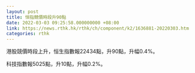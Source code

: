 ```yaml
---
layout: post
title: 恒指競價時段升90點
date: 2022-03-03 09:25:58.000000000 +08:00
link: https://news.rthk.hk/rthk/ch/component/k2/1636881-20220303.htm
categories: rthk
---
```


港股競價時段上升，恒生指數報22434點，升90點，升幅0.4%。

科技指數報5025點，升10點，升幅0.2%。
